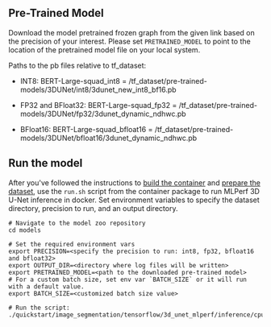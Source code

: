 <!--- 50. Baremetal -->
## Pre-Trained Model

Download the model pretrained frozen graph from the given link based on the precision of your interest. Please set `PRETRAINED_MODEL` to point to the location of the pretrained model file on your local system.

Paths to the pb files relative to tf_dataset:
* INT8:
  BERT-Large-squad_int8 = /tf_dataset/pre-trained-models/3DUNet/int8/3dunet_new_int8_bf16.pb

* FP32 and BFloat32:
  BERT-Large-squad_fp32 = /tf_dataset/pre-trained-models/3DUNet/fp32/3dunet_dynamic_ndhwc.pb

* BFloat16:
  BERT-Large-squad_bfloat16 = /tf_dataset/pre-trained-models/3DUNet/bfloat16/3dunet_dynamic_ndhwc.pb

## Run the model

After you've followed the instructions to [build the container](#build-the-container)
and [prepare the dataset](#datasets), use the `run.sh` script from the container
package to run MLPerf 3D U-Net inference in docker. Set environment variables to
specify the dataset directory, precision to run, and
an output directory. 
```
# Navigate to the model zoo repository
cd models

# Set the required environment vars
export PRECISION=<specify the precision to run: int8, fp32, bfloat16 and bfloat32>
export OUTPUT_DIR=<directory where log files will be written>
export PRETRAINED_MODEL=<path to the downloaded pre-trained model>
# For a custom batch size, set env var `BATCH_SIZE` or it will run with a default value.
export BATCH_SIZE=<customized batch size value>

# Run the script:
./quickstart/image_segmentation/tensorflow/3d_unet_mlperf/inference/cpu/<script_name>.sh
```

